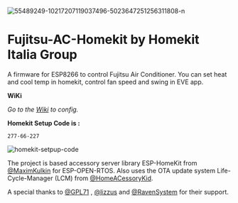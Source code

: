 <a><img src="https://i.ibb.co/Gs5KP1H/55489249-10217207119037496-5023647251256311808-n.jpg" alt="55489249-10217207119037496-5023647251256311808-n" border="0"></a>

# Fujitsu-AC-Homekit by Homekit Italia Group

A firmware for ESP8266 to control Fujitsu Air Conditioner. 
You can set heat and cool temp in homekit, control fan speed and swing in EVE app.

**WiKi**

*Go to the [Wiki](https://github.com/curla92/Fujitsu-AC-Homekit/wiki/EVE-CONFIG) to config.*

**Homekit Setup Code is :**
```
277-66-227
```

<a><img src="https://i.ibb.co/wRzYSM8/qrcode.png" alt="homekit-setpup-code" border="0"></a>

The project is based accessory server library ESP-HomeKit from [@MaximKulkin](https://github.com/MaximKulkin) for ESP-OPEN-RTOS.
Also uses the OTA update system Life-Cycle-Manager (LCM) from [@HomeACessoryKid](https://github.com/HomeACessoryKid).

A special thanks to [@GPL71](https://github.com/GPL71) , [@lizzus](https://github.com/lizzus) and [@RavenSystem](https://github.com/RavenSystem) for their support.
